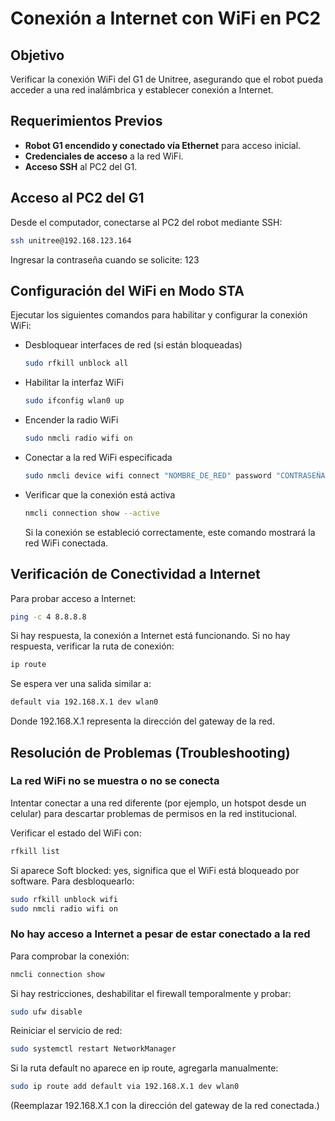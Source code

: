 # Conexión a Internet con WiFi en PC2

## Objetivo

Verificar la conexión WiFi del G1 de Unitree, asegurando que el robot pueda acceder a una red inalámbrica y establecer conexión a Internet.

## Requerimientos Previos

- **Robot G1 encendido y conectado vía Ethernet** para acceso inicial.
- **Credenciales de acceso** a la red WiFi.
- **Acceso SSH** al PC2 del G1.


## Acceso al PC2 del G1

Desde el computador, conectarse al PC2 del robot mediante SSH:

```bash
ssh unitree@192.168.123.164
```

Ingresar la contraseña cuando se solicite: 123

## Configuración del WiFi en Modo STA

Ejecutar los siguientes comandos para habilitar y configurar la conexión WiFi:

* Desbloquear interfaces de red (si están bloqueadas)
  
  ```bash
  sudo rfkill unblock all
  ```
* Habilitar la interfaz WiFi
  
  ```bash
  sudo ifconfig wlan0 up
  ```
* Encender la radio WiFi
  
  ```bash
  sudo nmcli radio wifi on
  ```
* Conectar a la red WiFi especificada
  
  ```bash
  sudo nmcli device wifi connect "NOMBRE_DE_RED" password "CONTRASEÑA"
  ```
* Verificar que la conexión está activa
  
  ```bash
  nmcli connection show --active
  ```
  
  Si la conexión se estableció correctamente, este comando mostrará la red WiFi conectada.

## Verificación de Conectividad a Internet

Para probar acceso a Internet:

```bash
ping -c 4 8.8.8.8
```

Si hay respuesta, la conexión a Internet está funcionando.
Si no hay respuesta, verificar la ruta de conexión:

```bash
ip route
```

Se espera ver una salida similar a:

```bash
default via 192.168.X.1 dev wlan0
```

Donde 192.168.X.1 representa la dirección del gateway de la red.

## Resolución de Problemas (Troubleshooting)

### La red WiFi no se muestra o no se conecta

Intentar conectar a una red diferente (por ejemplo, un hotspot desde un celular) para descartar problemas de permisos en la red institucional.

Verificar el estado del WiFi con:

```bash
rfkill list
```

Si aparece Soft blocked: yes, significa que el WiFi está bloqueado por software. Para desbloquearlo:

```bash
sudo rfkill unblock wifi
sudo nmcli radio wifi on
```

### No hay acceso a Internet a pesar de estar conectado a la red

Para comprobar la conexión:

```bash
nmcli connection show
```

Si hay restricciones, deshabilitar el firewall temporalmente y probar:

```bash
sudo ufw disable
```

Reiniciar el servicio de red:

```bash
sudo systemctl restart NetworkManager
```

Si la ruta default no aparece en ip route, agregarla manualmente:

```bash
sudo ip route add default via 192.168.X.1 dev wlan0
```

(Reemplazar 192.168.X.1 con la dirección del gateway de la red conectada.)

